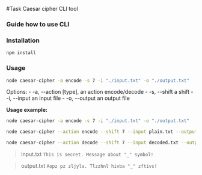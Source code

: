 #Task Caesar cipher CLI tool

### Guide how to use CLI

### Installation
    npm install
### Usage
```bash
node caesar-cipher -a encode -s 7 -i "./input.txt" -o "./output.txt"
```
   Options:
    - -a, --action [type],     an action encode/decode
    - -s, --shift <number>     a shift
    - -i, --input <filename>   an input file
    - -o, --output <filename>  an output file

**Usage example:**

```bash
node caesar-cipher -a encode -s 7 -i "./input.txt" -o "./output.txt"
```

```bash
node caesar-cipher --action encode --shift 7 --input plain.txt --output encoded.txt
```

```bash
node caesar-cipher --action decode --shift 7 --input decoded.txt --output plain.txt
```

> input.txt
> `This is secret. Message about "_" symbol!`

> output.txt
> `Aopz pz zljyla. Tlzzhnl hivba "_" zftivs!`

